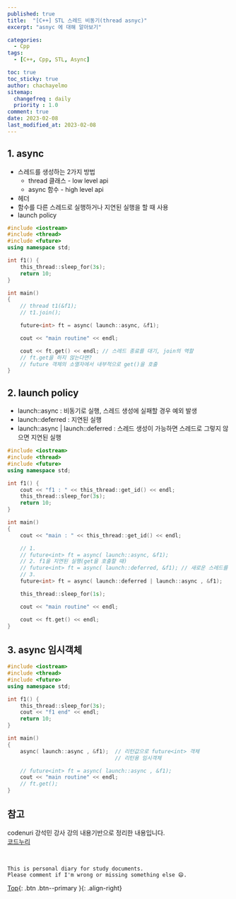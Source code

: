 ```yaml
---
published: true
title:  "[C++] STL 스레드 비동기(thread asnyc)"
excerpt: "asnyc 에 대해 알아보기"

categories:
  - Cpp
tags:
  - [C++, Cpp, STL, Async]

toc: true
toc_sticky: true
author: chachayelmo
sitemap:
  changefreq : daily
  priority : 1.0
comment: true
date: 2023-02-08
last_modified_at: 2023-02-08
---
```


## 1. async

- 스레드를 생성하는 2가지 방법
    - thread 클래스 - low level api
    - async 함수 - high level api
- <future> 헤더
- 함수를 다른 스레드로 실행하거나 지연된 실행을 할 때 사용
- launch policy

```cpp
#include <iostream>
#include <thread>
#include <future>
using namespace std;

int f1() {
    this_thread::sleep_for(3s);
    return 10;
}

int main()
{
    // thread t1(&f1);
    // t1.join();

    future<int> ft = async( launch::async, &f1);

    cout << "main routine" << endl;

    cout << ft.get() << endl; // 스레드 종료를 대기, join의 역할
    // ft.get을 하지 않는다면?
    // future 객체의 소멸자에서 내부적으로 get()을 호출
}
```

## 2. launch policy

- launch::async : 비동기로 실행, 스레드 생성에 실패할 경우 예외 발생
- launch::deferred : 지연된 실행
- launch::async | 
launch::deferred : 스레드 생성이 가능하면 스레드로 그렇지 않으면 지연된 실행

```cpp
#include <iostream>
#include <thread>
#include <future>
using namespace std;

int f1() {
    cout << "f1 : " << this_thread::get_id() << endl;
    this_thread::sleep_for(3s);
    return 10;
}

int main()
{
    cout << "main : " << this_thread::get_id() << endl; 

    // 1. 
    // future<int> ft = async( launch::async, &f1);
    // 2. f1을 지연된 실행(get을 호출할 때)
    // future<int> ft = async( launch::deferred, &f1); // 새로운 스레드를 만드는 건 아님
    // 3.
    future<int> ft = async( launch::deferred | launch::async , &f1);

    this_thread::sleep_for(1s);

    cout << "main routine" << endl;

    cout << ft.get() << endl;
}
```

## 3. async 임시객체

```cpp
#include <iostream>
#include <thread>
#include <future>
using namespace std;

int f1() {
    this_thread::sleep_for(3s);
    cout << "f1 end" << endl;
    return 10;
}

int main()
{
    async( launch::async , &f1);  // 리턴값으로 future<int> 객체
                                  // 리턴용 임시객체

    // future<int> ft = async( launch::async , &f1);
    cout << "main routine" << endl;
    // ft.get();
}
```

## 참고
codenuri 강석민 강사 강의 내용기반으로 정리한 내용입니다.  
[코드누리](https://github.com/codenuri)  

<br>

    This is personal diary for study documents.
    Please comment if I'm wrong or missing something else 😄. 

[Top](#){: .btn .btn--primary }{: .align-right}